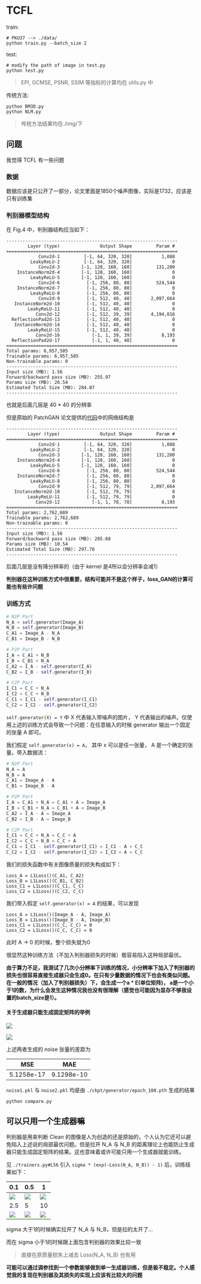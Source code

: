 # TCFL

train:

```shell
# PKU37 --> ./data/
python train.py --batch_size 2
```

test:

```shell
# modify the path of image in test.py
python test.py
```

> EPI, GCMSE, PSNR, SSIM 等指标的计算均在 utils.py 中

传统方法:

```shell
python BM3D.py
python NLM.py
```

> 传统方法结果均在./img/下

## 问题

我觉得 TCFL 有一些问题

### 数据

数据应该是只公开了一部分，论文里面是1850个噪声图像，实际是1732，应该是只有训练集

### 判别器模型结构

在 Fig.4 中，判别器结构应当如下：

```shell
----------------------------------------------------------------
        Layer (type)               Output Shape         Param #
================================================================
            Conv2d-1         [-1, 64, 320, 320]           1,088
         LeakyReLU-2         [-1, 64, 320, 320]               0
            Conv2d-3        [-1, 128, 160, 160]         131,200
    InstanceNorm2d-4        [-1, 128, 160, 160]               0
         LeakyReLU-5        [-1, 128, 160, 160]               0
            Conv2d-6          [-1, 256, 80, 80]         524,544
    InstanceNorm2d-7          [-1, 256, 80, 80]               0
         LeakyReLU-8          [-1, 256, 80, 80]               0
            Conv2d-9          [-1, 512, 40, 40]       2,097,664
   InstanceNorm2d-10          [-1, 512, 40, 40]               0
        LeakyReLU-11          [-1, 512, 40, 40]               0
           Conv2d-12          [-1, 512, 39, 39]       4,194,816
  ReflectionPad2d-13          [-1, 512, 40, 40]               0
   InstanceNorm2d-14          [-1, 512, 40, 40]               0
        LeakyReLU-15          [-1, 512, 40, 40]               0
           Conv2d-16            [-1, 1, 39, 39]           8,193
  ReflectionPad2d-17            [-1, 1, 40, 40]               0
================================================================
Total params: 6,957,505
Trainable params: 6,957,505
Non-trainable params: 0
----------------------------------------------------------------
Input size (MB): 1.56
Forward/backward pass size (MB): 255.97
Params size (MB): 26.54
Estimated Total Size (MB): 284.07
----------------------------------------------------------------
```

也就是后面几层是 40 \* 40 的分辨率

但是原始的 PatchGAN 论文提供的[代码](https://github.com/junyanz/pytorch-CycleGAN-and-pix2pix/blob/003efc4c8819de47ff11b5a0af7ba09aee7f5fc1/models/networks.py#L538)中的网络结构是

```shell
----------------------------------------------------------------
        Layer (type)               Output Shape         Param #
================================================================
            Conv2d-1         [-1, 64, 320, 320]           1,088
         LeakyReLU-2         [-1, 64, 320, 320]               0
            Conv2d-3        [-1, 128, 160, 160]         131,200
    InstanceNorm2d-4        [-1, 128, 160, 160]               0
         LeakyReLU-5        [-1, 128, 160, 160]               0
            Conv2d-6          [-1, 256, 80, 80]         524,544
    InstanceNorm2d-7          [-1, 256, 80, 80]               0
         LeakyReLU-8          [-1, 256, 80, 80]               0
            Conv2d-9          [-1, 512, 79, 79]       2,097,664
   InstanceNorm2d-10          [-1, 512, 79, 79]               0
        LeakyReLU-11          [-1, 512, 79, 79]               0
           Conv2d-12            [-1, 1, 78, 78]           8,193
================================================================
Total params: 2,762,689
Trainable params: 2,762,689
Non-trainable params: 0
----------------------------------------------------------------
Input size (MB): 1.56
Forward/backward pass size (MB): 285.68
Params size (MB): 10.54
Estimated Total Size (MB): 297.78
----------------------------------------------------------------
```

后面几层是没有降分辨率的（由于 kernel 是4所以会分辨率会减1）

**判别器在这种训练方式中很重要，结构可能并不是这个样子，loss_GAN的计算可能也有些许问题**

### 训练方式

```python
# N2P Part
N_A = self.generator(Image_A)
N_B = self.generator(Image_B)
C_A1 = Image_A - N_A
C_B1 = Image_B - N_B

# P2P Part
I_A = C_A1 + N_B
I_B = C_B1 + N_A
C_A2 = I_A - self.generator(I_A)
C_B2 = I_B - self.generator(I_B)

# C2P Part
I_C1 = C_C + N_A
I_C2 = C_C + N_B
C_C1 = I_C1 - self.generator(I_C1)
C_C2 = I_C2 - self.generator(I_C2)
```

```self.generator(X) = Y``` 中 X 代表输入带噪声的图片， Y 代表输出的噪声。仅使用上述的训练方式会导致一个问题：在任意输入的时候 generator 输出一个固定的张量 A 即可。

我们假定 ```self.generator(x) = A```， 其中 x 可以是任一张量， A 是一个确定的张量。带入数据流：

```python
# N2P Part
N_A = A
N_B = A
C_A1 = Image_A - A
C_B1 = Image_B - A

# P2P Part
I_A = C_A1 + N_A = C_A1 + A = Image_A
I_B = C_B1 + N_A = C_B1 + A = Image_B
C_A2 = I_A - A = Image_A
C_B2 = I_B - A = Image_B

# C2P Part
I_C1 = C_C + N_A = C_C + A
I_C2 = C_C + N_B = C_C + A
C_C1 = I_C1 - self.generator(I_C1) = I_C1 - A = C_C
C_C2 = I_C2 - self.generator(I_C2) = I_C2 = A = C_C
```

我们的损失函数中有关图像质量的损失构成如下：

```shell
Loss_A = L1Loss()(C_A1, C_A2)
Loss_B = L1Loss()(C_B1, C_B2)
Loss_C1 = L1Loss()(C_C1, C_C)
Loss_C2 = L1Loss()(C_C2, C_C)
```

我们带入假定 ```self.generator(x) = A``` 的结果，可以发现

```shell
Loss_A = L1Loss()(Image_A - A, Image_A)
Loss_B = L1Loss()(Image_B - A, Image_B)
Loss_C1 = L1Loss()(C_C, C_C) = 0
Loss_C2 = L1Loss()(C_C, C_C) = 0
```

此时 A $\to$ 0 的时候，整个损失就为0

很显然这种训练方法（不加入判别器损失的时候）极容易陷入这种局部最优。

**由于算力不足，我测试了几次小分辨率下训练的情况，小分辨率下加入了判别器的损失也很容易直接生成器只会生成0。在只有少量数据的情况下也会有类似问题。在一般的情况（加入了判别器损失）下，会生成一个a * E(单位矩阵)， a是一个小于1的数，为什么会发生这种情况我也没有很理解（感觉也可能因为显存不够我设置的batch_size是1）。**

#### 关于生成器只能生成固定矩阵的举例

![](./img/epoch_100_1.png)

![](./img/epoch_100_2.png)

上述两者生成的 noise 张量的差距为

| MSE | MAE |
| -- | -- |
| 5.1258e-17 | 9.1298e-10 |

```noise1.pkl``` 与 ```noise2.pkl``` 均是由 ```./ckpt/generator/epoch_100.pth``` 生成的结果

```shell
python compare.py
```

## 可以只用一个生成器嘛

判别器是用来判断 Clean 的图像是人为创造的还是原始的，个人认为它还可以避免陷入上述说的局部最优问题。但是拉开 N_A 与 N_B 的距离理论上也能防止生成器只能生成固定矩阵的结果。这也意味着或许可能只用一个生成器就能训练。

见 ```./trainers.py#L56``` 引入 ```sigma * (exp(-Loss(N_A, N_B)) - 1)``` 后，训练结果如下：

| 0.1 | 0.5 | 1 |
| -- | -- | -- |
| ![](./img/0.1.png) | ![](./img/0.5.png) | ![](./img/1.png) |
| 2.5 | 5 | 10 |
| ![](./img/2.5.png) | ![](./img/5.png) | ![](./img/10.png) |

sigma 大于1的时候确实拉开了 N_A 与 N_B，但是拉的太开了...

而在 sigma 小于1的时候跟上面包含判别器的效果比较一致

> 直接在原质量损失上减去 Loss(N_A, N_B) 也有用

**可能可以通过调参找到一个参数能够做到单一生成器训练，但是极不稳定。个人感觉我的复现在判别器及其损失的实现上应该有比较大的问题**
